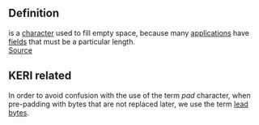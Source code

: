 ## Definition
is a [character](https://www.webopedia.com/definitions/character/) used to fill empty space, because many [applications](https://www.webopedia.com/definitions/application-software/) have [fields](https://www.webopedia.com/definitions/field/) that must be a particular length.\
[Source](https://www.webopedia.com/definitions/pad-character/)

## KERI related
In order to avoid confusion with the use of the term _pad_ character, when pre-padding with bytes that are not replaced later, we use the term [lead bytes](lead-bytes.md). 
